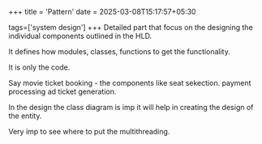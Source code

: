 +++
title = 'Pattern'
date = 2025-03-08T15:17:57+05:30

tags=['system design']
+++
Detailed part that focus on the designing the individual components outlined in the HLD.

It defines how modules, classes, functions to get the functionality.

It is only the code.

Say movie ticket booking - the components like seat sekection. payment processing ad ticket generation.

In the design the class diagram is imp it will help in creating the design of the entity.

Very imp to see where to put the multithreading.